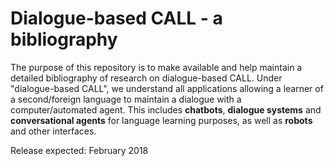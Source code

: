 # Dialogue-based CALL - a bibliography

The purpose of this repository is to make available and help maintain a detailed bibliography of research on dialogue-based CALL. Under "dialogue-based CALL", we understand all applications allowing a learner of a second/foreign language to maintain a dialogue with a computer/automated agent. This includes **chatbots**, **dialogue systems** and **conversational agents** for language learning purposes, as well as **robots** and other interfaces.

Release expected: February 2018
